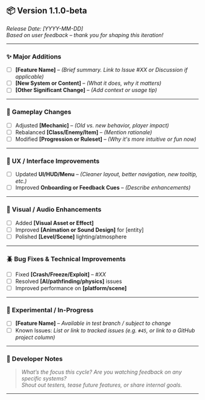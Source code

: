 ## 📦 Version 1.1.0-beta

_Release Date: [YYYY-MM-DD]_  
_Based on user feedback – thank you for shaping this iteration!_

---

### ✨ Major Additions

- [ ] **[Feature Name]** – _(Brief summary. Link to Issue #XX or Discussion if applicable)_
- [ ] **[New System or Content]** – _(What it does, why it matters)_
- [ ] **[Other Significant Change]** – _(Add context or usage tip)_

---

### 🧠 Gameplay Changes

- [ ] Adjusted **[Mechanic]** – _(Old vs. new behavior, player impact)_
- [ ] Rebalanced **[Class/Enemy/Item]** – _(Mention rationale)_
- [ ] Modified **[Progression or Ruleset]** – _(Why it's more intuitive or fun now)_

---

### 🧩 UX / Interface Improvements

- [ ] Updated **UI/HUD/Menu** – _(Cleaner layout, better navigation, new tooltip, etc.)_
- [ ] Improved **Onboarding or Feedback Cues** – _(Describe enhancements)_

---

### 🎨 Visual / Audio Enhancements

- [ ] Added **[Visual Asset or Effect]**
- [ ] Improved **[Animation or Sound Design]** for [entity]
- [ ] Polished **[Level/Scene]** lighting/atmosphere

---

### 🪲 Bug Fixes & Technical Improvements

- [ ] Fixed **[Crash/Freeze/Exploit]** – _#XX_
- [ ] Resolved **[AI/pathfinding/physics]** issues
- [ ] Improved performance on **[platform/scene]**

---

### 🧪 Experimental / In-Progress

- [ ] **[Feature Name]** – _Available in test branch / subject to change_
- [ ] Known Issues: _List or link to tracked issues (e.g. `#45`, or link to a GitHub project column)_

---

### 📝 Developer Notes

> _What’s the focus this cycle? Are you watching feedback on any specific systems?_  
> _Shout out testers, tease future features, or share internal goals._

---
